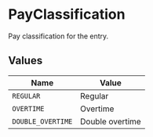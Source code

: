 # PayClassification

Pay classification for the entry.


## Values

| Name              | Value             |
| ----------------- | ----------------- |
| `REGULAR`         | Regular           |
| `OVERTIME`        | Overtime          |
| `DOUBLE_OVERTIME` | Double overtime   |